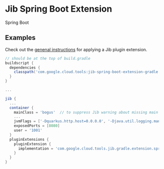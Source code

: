 # Jib Spring Boot Extension

Spring Boot

## Examples

Check out the [genenal instructions](../../README.md#using-jib-plugin-extensions) for applying a Jib plugin extension.

```gradle
// should be at the top of build.gradle
buildscript {
  dependencies {
    classpath('com.google.cloud.tools:jib-spring-boot-extension-gradle:0.1.0')
  }
}

...

jib {
  ...
  container {
    mainClass = 'bogus'  // to suppress Jib warning about missing main class
    ...
    jvmFlags = ['-Dquarkus.http.host=0.0.0.0', '-Djava.util.logging.manager=org.jboss.logmanager.LogManager']
    exposedPorts = [8080]
    user = '1001'
  }
  pluginExtensions {
    pluginExtension {
      implementation = 'com.google.cloud.tools.jib.gradle.extension.springboot.JibSpringBootExtension'
    }
  }
}
```
